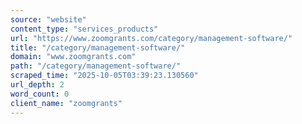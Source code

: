 ```yaml
---
source: "website"
content_type: "services_products"
url: "https://www.zoomgrants.com/category/management-software/"
title: "/category/management-software/"
domain: "www.zoomgrants.com"
path: "/category/management-software/"
scraped_time: "2025-10-05T03:39:23.130560"
url_depth: 2
word_count: 0
client_name: "zoomgrants"
---
```


